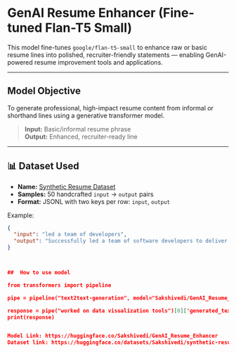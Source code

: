 #  GenAI Resume Enhancer (Fine-tuned Flan-T5 Small)

This model fine-tunes `google/flan-t5-small` to enhance raw or basic resume lines into polished, recruiter-friendly statements — enabling GenAI-powered resume improvement tools and applications.

---

##  Model Objective

To generate professional, high-impact resume content from informal or shorthand lines using a generative transformer model.

> **Input:** Basic/informal resume phrase  
> **Output:** Enhanced, recruiter-ready line

---

## 📊 Dataset Used

- **Name:** [Synthetic Resume Dataset](https://huggingface.co/datasets/Sakshivedi/synthetic-resume-dataset)
- **Samples:** 50 handcrafted `input` → `output` pairs
- **Format:** JSONL with two keys per row: `input`, `output`

Example:
```json
{
  "input": "led a team of developers",
  "output": "Successfully led a team of software developers to deliver high-impact solutions on time."
}



##  How to use model

from transformers import pipeline

pipe = pipeline("text2text-generation", model="Sakshivedi/GenAI_Resume_Enhancer")

response = pipe("worked on data visualization tools")[0]['generated_text']
print(response)


Model Link: https://huggingface.co/Sakshivedi/GenAI_Resume_Enhancer
Dataset link: https://huggingface.co/datasets/Sakshivedi/synthetic-resume-dataset